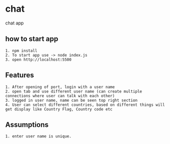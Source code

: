 # chat
chat app 

## how to start app

	1. npm install
	2. To start app use -> node index.js 
	3. open http://localhost:5500
	
	
## Features

	1. After opening of port, login with a user name
	2. open tab and use different user name (can create multiple connections where user can talk with each other)
	3. logged in user name, name can be seen top right section
	4. User can select different countries, based on different things will get display like Country Flag, Country code etc
	
	
## Assumptions
	1. enter user name is unique.
	


